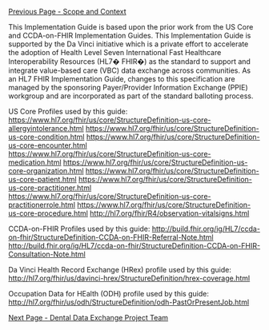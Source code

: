 [Previous Page - Scope and Context](ScopeandContext.html)

This Implementation Guide is based upon the prior work from the US Core and CCDA-on-FHIR Implementation Guides. This Implementation Guide is supported by the Da Vinci initiative which is a private effort to accelerate the adoption of Health Level Seven International Fast Healthcare Interoperability Resources (HL7� FHIR�) as the standard to support and integrate value-based care (VBC) data exchange across communities. As an HL7 FHIR Implementation Guide, changes to this specification are managed by the sponsoring Payer/Provider Information Exchange (PPIE) workgroup and are incorporated as part of the standard balloting process.

US Core Profiles used by this guide:
https://www.hl7.org/fhir/us/core/StructureDefinition-us-core-allergyintolerance.html
https://www.hl7.org/fhir/us/core/StructureDefinition-us-core-condition.html
https://www.hl7.org/fhir/us/core/StructureDefinition-us-core-encounter.html
https://www.hl7.org/fhir/us/core/StructureDefinition-us-core-medication.html
https://www.hl7.org/fhir/us/core/StructureDefinition-us-core-organization.html
https://www.hl7.org/fhir/us/core/StructureDefinition-us-core-patient.html
https://www.hl7.org/fhir/us/core/StructureDefinition-us-core-practitioner.html
https://www.hl7.org/fhir/us/core/StructureDefinition-us-core-practitionerrole.html
https://www.hl7.org/fhir/us/core/StructureDefinition-us-core-procedure.html
http://hl7.org/fhir/R4/observation-vitalsigns.html

CCDA-on-FHIR Profiles used by this guide:
http://build.fhir.org/ig/HL7/ccda-on-fhir/StructureDefinition-CCDA-on-FHIR-Referral-Note.html
http://build.fhir.org/ig/HL7/ccda-on-fhir/StructureDefinition-CCDA-on-FHIR-Consultation-Note.html

Da Vinci Health Record Exchange (HRex) profile used by this guide:
http://hl7.org/fhir/us/davinci-hrex/StructureDefinition/hrex-coverage.html

Occupation Data for HEalth (ODH) profile used by this guide:
http://hl7.org/fhir/us/odh/StructureDefinition/odh-PastOrPresentJob.html

[Next Page - Dental Data Exchange Project Team](DentalDataExchangeProjectTeam.html)